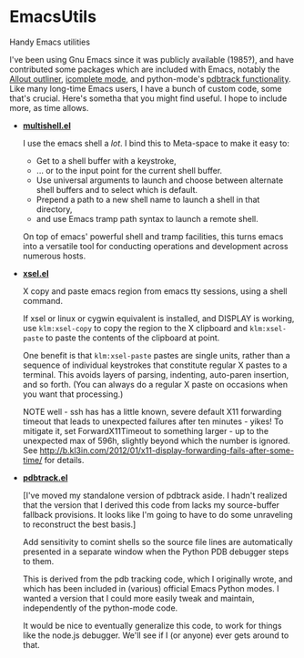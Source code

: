 EmacsUtils
==========

Handy Emacs utilities

I've been using Gnu Emacs since it was publicly available (1985?), and have contributed some packages which are included with Emacs, notably the [Allout outliner](http://myriadicity.net/software-and-systems/craft/emacs-allout), [icomplete mode](http://www.emacswiki.org/emacs/IcompleteMode), and python-mode's [pdbtrack functionality](http://myriadicity.net/software-and-systems/craft/crafty-hacks#section-1). Like many long-time Emacs users, I have a bunch of custom code, some that's crucial. Here's sometha that you might find useful. I hope to include more, as time allows.

* **[multishell.el](./multishell.el)**

  I use the emacs shell a *lot*. I bind this to Meta-space to make it easy to:

  * Get to a shell buffer with a keystroke,
  * ... or to the input point for the current shell buffer.
  * Use universal arguments to launch and choose between alternate shell
    buffers and to select which is default.
  * Prepend a path to a new shell name to launch a shell in that directory,
  * and use Emacs tramp path syntax to launch a remote shell.

  On top of emacs' powerful shell and tramp facilities, this turns emacs
  into a versatile tool for conducting operations and development across
  numerous hosts.

* **[xsel.el](./xsel.el)**

  X copy and paste emacs region from emacs tty sessions, using a shell command.

  If xsel or linux or cygwin equivalent is installed, and DISPLAY is
  working, use `klm:xsel-copy` to copy the region to the X clipboard and
  `klm:xsel-paste` to paste the contents of the clipboard at point.

  One benefit is that `klm:xsel-paste` pastes are single units, rather than
  a sequence of individual keystrokes that constitute regular X pastes to a
  terminal. This avoids layers of parsing, indenting, auto-paren insertion,
  and so forth. (You can always do a regular X paste on occasions when you
  want that processing.)

  NOTE well - ssh has has a little known, severe default X11 forwarding
  timeout that leads to unexpected failures after ten minutes - yikes! To
  mitigate it, set ForwardX11Timeout to something larger - up to the
  unexpected max of 596h, slightly beyond which the number is ignored. See
  http://b.kl3in.com/2012/01/x11-display-forwarding-fails-after-some-time/
  for details.

* **[pdbtrack.el](./pdbtrack.el)**

  [I've moved my standalone version of pdbtrack aside. I hadn't realized 
  that the version that I derived this code from lacks my source-buffer 
  fallback provisions. It looks like I'm going to have to do some
  unraveling to reconstruct the best basis.]

  Add sensitivity to comint shells so the source file lines are automatically
  presented in a separate window when the Python PDB debugger steps to them.

  This is derived from the pdb tracking code, which I originally wrote, and
  which has been included in (various) official Emacs Python modes. I wanted
  a version that I could more easily tweak and maintain, independently of
  the python-mode code.

  It would be nice to eventually generalize this code, to work for things
  like the node.js debugger. We'll see if I (or anyone) ever gets around to
  that.
